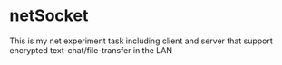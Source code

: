 # netSocket
This is my net experiment task including client and server that support encrypted text-chat/file-transfer in the LAN
